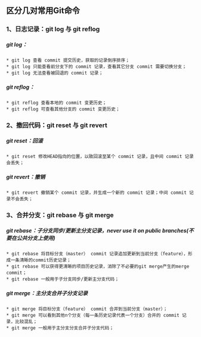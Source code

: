## 区分几对常用Git命令

### 1、日志记录：git log 与 git reflog  

##### git log：

```
* git log 查看 commit 提交历史，获取的记录倒序排序；
* git log 只能查看前分支下的 commit 记录，查看其它分支 commit 需要切换分支；
* git log 无法查看被回退的 commit 记录；
```

##### git reflog：

```
* git reflog 查看本地的 commit 变更历史；
* git reflog 可查看其他分支的 commit 变更历史；
```

### 2、撤回代码：git reset 与 git revert    

##### git reset：回滚

```
* git reset 修改HEAD指向的位置，以致回滚至某个 commit 记录，且中间 commit 记录会丢失；
```

##### git revert：撤销

```
* git revert 撤销某个 commit 记录，并生成一个新的 commit 记录；中间 commit 记录不会丢失；
```

### 3、合并分支：git rebase 与 git merge 

##### git rebase：子分支同步/更新主分支记录，never use it on public branches(不要在公共分支上使用)

```
* git rebase 将目标分支（master） commit 记录追加更新到当前分支（feature），形成一条清晰的commit历史记录；
* git rebase 可以获得更清晰的项目历史记录，消除了不必要的git merge产生的merge commit；
* git rebase 一般用于子分支同步/更新主分支代码；
```

##### git merge：主分支合并子分支记录

```
* git merge 将目标分支（feature） commit 合并到当前分支（master）；
* git merge 可以看到其他n个分支（每一条历史记录代表一个分支）合并的 commit 记录，比较混乱；
* git merge 一般用于主分支分支合并子分支代码；
```

